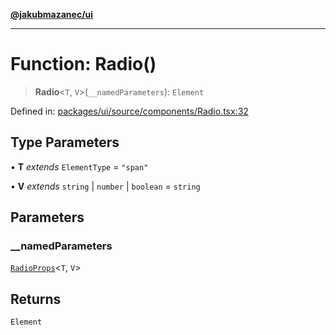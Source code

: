 [**@jakubmazanec/ui**](../README.md)

---

# Function: Radio()

> **Radio**\<`T`, `V`\>(`__namedParameters`): `Element`

Defined in:
[packages/ui/source/components/Radio.tsx:32](https://github.com/jakubmazanec/tools/blob/4a8f82fa13ce52bb52e412e9ac98b543cce14fc2/packages/ui/source/components/Radio.tsx#L32)

## Type Parameters

• **T** _extends_ `ElementType` = `"span"`

• **V** _extends_ `string` \| `number` \| `boolean` = `string`

## Parameters

### \_\_namedParameters

[`RadioProps`](../type-aliases/RadioProps.md)\<`T`, `V`\>

## Returns

`Element`
